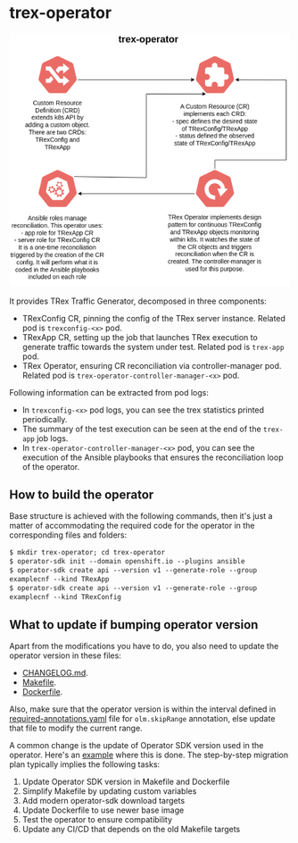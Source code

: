 # trex-operator

![Operator behavior](../documentation/trex-operator.png)

It provides TRex Traffic Generator, decomposed in three components:

- TRexConfig CR, pinning the config of the TRex server instance. Related pod is `trexconfig-<x>` pod.
- TRexApp CR, setting up the job that launches TRex execution to generate traffic towards the system under test. Related pod is `trex-app` pod.
- TRex Operator, ensuring CR reconciliation via controller-manager pod. Related pod is `trex-operator-controller-manager-<x>` pod.

Following information can be extracted from pod logs:

- In `trexconfig-<x>` pod logs, you can see the trex statistics printed periodically.
- The summary of the test execution can be seen at the end of the `trex-app` job logs.
- In `trex-operator-controller-manager-<x>` pod, you can see the execution of the Ansible playbooks that ensures the reconciliation loop of the operator.

## How to build the operator

Base structure is achieved with the following commands, then it's just a matter of accommodating the required code for the operator in the corresponding files and folders:

```
$ mkdir trex-operator; cd trex-operator
$ operator-sdk init --domain openshift.io --plugins ansible
$ operator-sdk create api --version v1 --generate-role --group examplecnf --kind TRexApp
$ operator-sdk create api --version v1 --generate-role --group examplecnf --kind TRexConfig
```

## What to update if bumping operator version

Apart from the modifications you have to do, you also need to update the operator version in these files:

- [CHANGELOG.md](CHANGELOG.md).
- [Makefile](Makefile).
- [Dockerfile](Dockerfile).

Also, make sure that the operator version is within the interval defined in [required-annotations.yaml](../utils/required-annotations.yaml) file for `olm.skipRange` annotation, else update that file to modify the current range.

A common change is the update of Operator SDK version used in the operator. Here's an [example](https://github.com/openshift-kni/example-cnf/pull/108) where this is done. The step-by-step migration plan typically implies the following tasks:

1. Update Operator SDK version in Makefile and Dockerfile
2. Simplify Makefile by updating custom variables
3. Add modern operator-sdk download targets
4. Update Dockerfile to use newer base image
5. Test the operator to ensure compatibility
6. Update any CI/CD that depends on the old Makefile targets
